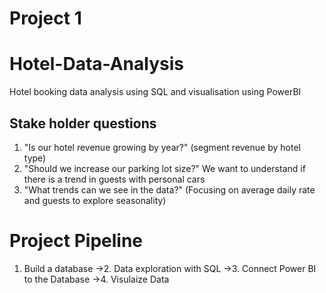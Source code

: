 # Project 1
# Hotel-Data-Analysis
Hotel booking data analysis using SQL and visualisation using PowerBI 
## Stake holder questions
1. "Is our hotel revenue growing by year?" (segment revenue by hotel type)
2. "Should we increase our parking lot size?" 
We want to understand if there is a trend in guests with personal cars
3. "What trends can we see in the data?" 
(Focusing on average daily rate and guests to explore seasonality)
 # Project Pipeline 
1. Build a database ->2. Data exploration with SQL ->3. Connect Power BI to the Database ->4. Visulaize Data
